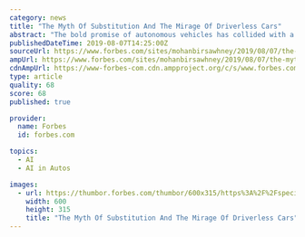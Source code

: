 ```yaml
---
category: news
title: "The Myth Of Substitution And The Mirage Of Driverless Cars"
abstract: "The bold promise of autonomous vehicles has collided with a sobering reality: turning driverless cars loose on every road will take more time and more money than originally expected. However, driver-assisted artificial intelligence (AI) technologies will ..."
publishedDateTime: 2019-08-07T14:25:00Z
sourceUrl: https://www.forbes.com/sites/mohanbirsawhney/2019/08/07/the-myth-of-substitution-and-the-mirage-of-driverless-cars/
ampUrl: https://www.forbes.com/sites/mohanbirsawhney/2019/08/07/the-myth-of-substitution-and-the-mirage-of-driverless-cars/amp/
cdnAmpUrl: https://www-forbes-com.cdn.ampproject.org/c/s/www.forbes.com/sites/mohanbirsawhney/2019/08/07/the-myth-of-substitution-and-the-mirage-of-driverless-cars/amp/
type: article
quality: 68
score: 68
published: true

provider:
  name: Forbes
  id: forbes.com

topics:
  - AI
  - AI in Autos

images:
  - url: https://thumbor.forbes.com/thumbor/600x315/https%3A%2F%2Fspecials-images.forbesimg.com%2Fimageserve%2F5d4adde25040990008803e5f%2F960x0.jpg
    width: 600
    height: 315
    title: "The Myth Of Substitution And The Mirage Of Driverless Cars"
---
```

